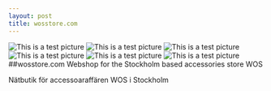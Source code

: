 ```yaml
---
layout: post
title: wosstore.com
---
```

![This is a test picture]({{site.url}}/images/wos1.png)
![This is a test picture]({{site.url}}/images/wos2.png)
![This is a test picture]({{site.url}}/images/wos3.png)
![This is a test picture]({{site.url}}/images/wos4.png)
![This is a test picture]({{site.url}}/images/wos5.png)
![This is a test picture]({{site.url}}/images/wos6.png)
##wosstore.com
Webshop for the Stockholm based accessories store WOS

Nätbutik för accessoaraffären WOS i Stockholm

